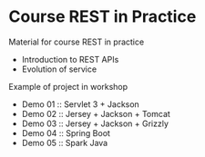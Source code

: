 # Course REST in Practice
Material for course REST in practice

* Introduction to REST APIs
* Evolution of service



Example of project in workshop

* Demo 01 :: Servlet 3 + Jackson
* Demo 02 :: Jersey + Jackson + Tomcat
* Demo 03 :: Jersey + Jackson + Grizzly
* Demo 04 :: Spring Boot
* Demo 05 :: Spark Java
